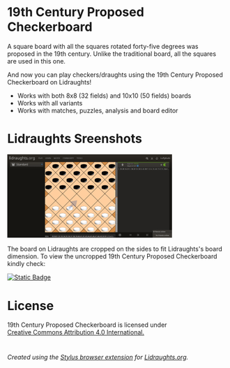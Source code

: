 # 19th Century Proposed Checkerboard
A square board with all the squares rotated forty-five degrees was proposed in the 19th century. Unlike the traditional board, all the squares are used in this one.

And now you can play checkers/draughts using the 19th Century Proposed Checkerboard on Lidraughts!

- Works with both 8x8 (32 fields) and 10x10 (50 fields) boards
- Works with all variants
- Works with matches, puzzles, analysis and board editor

# Lidraughts Sreenshots
<img src="https://raw.githubusercontent.com/LuffyKudo/Lidraughts-Themes/main/19th%20Century%20Proposed%20Checkerboard/Lidraughts%2019th%20Century%20Proposed%20Checkerboard.png" alt="19th century proposed checkerboard lidraughts screenshot" width="75%"></img>

The board on Lidraughts are cropped on the sides to fit Lidraughts's board dimension. To view the uncropped 19th Century Proposed Checkerboard kindly check:

[![Static Badge](https://img.shields.io/badge/19th_Century_Proposed_Checkerboard-Uncropped-blue)](https://github.com/LuffyKudo/Lidraughts-Themes/tree/main/19th%20Century%20Proposed%20Checkerboard/Uncropped%20Boards)

# License
<p xmlns:cc="http://creativecommons.org/ns#" >19th Century Proposed Checkerboard is licensed under <a href="https://creativecommons.org/licenses/by/4.0/?ref=chooser-v1" target="_blank" rel="license noopener noreferrer" style="display:inline-block;">Creative Commons Attribution 4.0 International.<img style="height:22px!important;margin-left:3px;vertical-align:text-bottom;" src="https://mirrors.creativecommons.org/presskit/icons/cc.svg?ref=chooser-v1" alt=""><img style="height:22px!important;margin-left:3px;vertical-align:text-bottom;" src="https://mirrors.creativecommons.org/presskit/icons/by.svg?ref=chooser-v1" alt=""></a></p>

#
*Created using the [Stylus browser extension](https://add0n.com/stylus.html) for [Lidraughts.org](https://lidraughts.org).*
